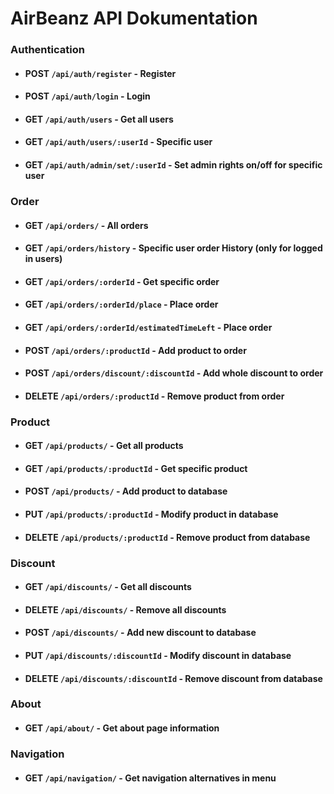 # AirBeanz API Dokumentation

### Authentication
* #### POST   `/api/auth/register`                       - Register
* #### POST   `/api/auth/login`                          - Login
* #### GET    `/api/auth/users`                          - Get all users
* #### GET    `/api/auth/users/:userId`                  - Specific user
* #### GET    `/api/auth/admin/set/:userId`              - Set admin rights on/off for specific user

### Order
* #### GET    `/api/orders/`                             - All orders
* #### GET    `/api/orders/history`                      - Specific user order History (only for logged in users)
* #### GET    `/api/orders/:orderId`                     - Get specific order
* #### GET    `/api/orders/:orderId/place`               - Place order
* #### GET    `/api/orders/:orderId/estimatedTimeLeft`   - Place order
* #### POST   `/api/orders/:productId`                   - Add product to order
* #### POST   `/api/orders/discount/:discountId`         - Add whole discount to order
* #### DELETE `/api/orders/:productId`                   - Remove product from order

### Product
* #### GET    `/api/products/`                           - Get all products
* #### GET    `/api/products/:productId`                 - Get specific product
* #### POST   `/api/products/`                           - Add product to database
* #### PUT    `/api/products/:productId`                 - Modify product in database
* #### DELETE `/api/products/:productId`                 - Remove product from database

### Discount
* #### GET    `/api/discounts/`                          - Get all discounts
* #### DELETE `/api/discounts/`                          - Remove all discounts
* #### POST   `/api/discounts/`                          - Add new discount to database
* #### PUT    `/api/discounts/:discountId`               - Modify discount in database
* #### DELETE `/api/discounts/:discountId`               - Remove discount from database

### About
* #### GET    `/api/about/`                              - Get about page information

### Navigation
* #### GET    `/api/navigation/`                         - Get navigation alternatives in menu

 

